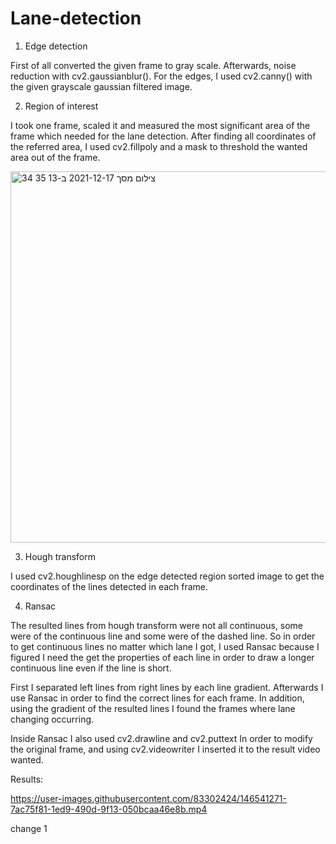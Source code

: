 # Lane-detection

1) Edge detection

First of all converted the given frame to gray scale.
Afterwards, noise reduction with cv2.gaussianblur().
For the edges, I used cv2.canny() with the given grayscale gaussian filtered image.

2) Region of interest

I took one frame, scaled it and measured the most significant area of the frame which needed for the lane detection. 
After finding all coordinates of the referred area, I used cv2.fillpoly and a mask to threshold the wanted area out of the frame.

<img width="594" alt="צילום מסך 2021-12-17 ב-13 35 34" src="https://user-images.githubusercontent.com/83302424/146539411-57542c87-ec63-4fb4-b781-e26d1c4688bd.png">


3) Hough transform

I used cv2.houghlinesp on the edge detected region sorted image to get the coordinates of the lines detected in each frame.
 
4) Ransac

The resulted lines from hough transform were not all continuous, some were of the continuous line and some were of the dashed line.
So in order to get continuous lines no matter which lane I got, I used Ransac because I figured I need the get the properties of each line in order to draw a longer
continuous line even if the line is short.

First I separated left lines from right lines by each line gradient.
Afterwards I use Ransac in order to find the correct lines for each frame.
In addition, using the gradient of the resulted lines I found the frames where lane changing occurring.

Inside Ransac I also used cv2.drawline and cv2.puttext In order to modify the original frame, and using cv2.videowriter I inserted it to the result video wanted.


Results:


https://user-images.githubusercontent.com/83302424/146541271-7ac75f81-1ed9-490d-9f13-050bcaa46e8b.mp4

change 1
